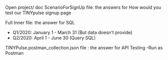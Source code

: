 Open project/ doc
ScenarioForSignUp file: the answers for How would you test our TINYpulse signup page

Full Inner file: the answer for SQL
 - Q1/2020: January 1 - March 31 (But data doesn't provide)
 - Q2/2020: April 1 - June 30 (Query SQL)
 
TINYPulse.postman_collection.json file : the answer for API Testing
  -Run as Postman
